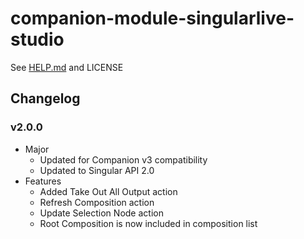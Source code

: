 # companion-module-singularlive-studio

See [HELP.md](./companion/HELP.md) and LICENSE

## Changelog

### v2.0.0

- Major
  - Updated for Companion v3 compatibility
  - Updated to Singular API 2.0
- Features
  - Added Take Out All Output action
  - Refresh Composition action
  - Update Selection Node action
  - Root Composition is now included in composition list
